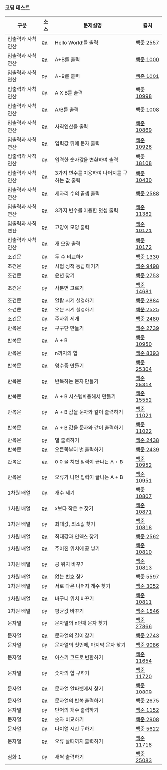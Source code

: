 ### 코딩 테스트

|구분|소스|문제설명|츌처|
|--|--|--|--|
|입출력과 사칙연산|[py](./docs/codingtests/input_output/2557.py)|Hello World!를 출력|[백준 2557](https://www.acmicpc.net/problem/2557)|
|입출력과 사칙연산|[py](./docs/codingtests/input_output/1000.py)|A+B를 출력|[백준 1000](https://www.acmicpc.net/problem/1000)|
|입출력과 사칙연산|[py](./docs/codingtests/input_output/1001.py)|A-B를 출력|[백준 1001](https://www.acmicpc.net/problem/1001)|
|입출력과 사칙연산|[py](./docs/codingtests/input_output/10998.py)|A X B를 출력|[백준 10998](https://www.acmicpc.net/problem/10998)|
|입출력과 사칙연산|[py](./docs/codingtests/input_output/1008.py)|A/B를 출력|[백준 1008](https://www.acmicpc.net/problem/1008)|
|입출력과 사칙연산|[py](./docs/codingtests/input_output/10869.py)|사칙연산을 출력|[백준 10869](https://www.acmicpc.net/problem/10869)|
|입출력과 사칙연산|[py](./docs/codingtests/input_output/10926.py)|입력값 뒤에 문자 출력|[백준 10926](https://www.acmicpc.net/problem/10926)|
|입출력과 사칙연산|[py](./docs/codingtests/input_output/18108.py)|입력한 숫자값을 변환하여 출력|[백준 18108](https://www.acmicpc.net/problem/18108)|
|입출력과 사칙연산|[py](./docs/codingtests/input_output/10430.py)|3가지 변수를 이용하여 나머지를 구하는 값 출력 |[백준 10430](https://www.acmicpc.net/problem/10430)|
|입출력과 사칙연산|[py](./docs/codingtests/input_output/2588.py)|세자리 수의 곱셈 출력|[백준 2588](https://www.acmicpc.net/problem/2588)|
|입출력과 사칙연산|[py](./docs/codingtests/input_output/11382.py)|3가지 변수를 이용한 덧셈 출력|[백준 11382](https://www.acmicpc.net/problem/11382)|
|입출력과 사칙연산|[py](./docs/codingtests/input_output/10171.py)|고양이 모양 출력|[백준 10171](https://www.acmicpc.net/problem/10171)|
|입출력과 사칙연산|[py](./docs/codingtests/input_output/10172.py)|개 모양 출력|[백준 10172](https://www.acmicpc.net/problem/10172)|
|조건문|[py](./docs/codingtests/if/1330.py)|두 수 비교하기|[백준 1330](https://www.acmicpc.net/problem/1330)|
|조건문|[py](./docs/codingtests/if/9498.py)|시험 성적 등급 매기기|[백준 9498](https://www.acmicpc.net/problem/9498)|
|조건문|[py](./docs/codingtests/if/2753.py)|윤년 찾기|[백준 2753](https://www.acmicpc.net/problem/2753)|
|조건문|[py](./docs/codingtests/if/14681.py)|사분면 고르기|[백준 14681](https://www.acmicpc.net/problem/14681)|
|조건문|[py](./docs/codingtests/if/2884.py)|알람 시계 설정하기|[백준 2884](https://www.acmicpc.net/problem/2884)|
|조건문|[py](./docs/codingtests/if/2525.py)|오븐 시계 설정하기|[백준 2525](https://www.acmicpc.net/problem/2525)|
|조건문|[py](./docs/codingtests/if/2480.py)|주사위 세개|[백준 2480](https://www.acmicpc.net/problem/2480)|
|반복문|[py](./docs/codingtests/loops/2739.py)|구구단 만들기|[백준 2739](https://www.acmicpc.net/problem/2739)|
|반복문|[py](./docs/codingtests/loops/10950.py)|A + B|[백준 10950](https://www.acmicpc.net/problem/10950)|
|반복문|[py](./docs/codingtests/loops/8393.py)|n까지의 합|[백준 8393](https://www.acmicpc.net/problem/8393)|
|반복문|[py](./docs/codingtests/loops/25304.py)|영수증 만들기|[백준 25304](https://www.acmicpc.net/problem/25304)|
|반복문|[py](./docs/codingtests/loops/25314.py)|반복하는 문자 만들기|[백준 25314](https://www.acmicpc.net/problem/25314)|
|반복문|[py](./docs/codingtests/loops/15552.py)|A + B 시스템이용해서 만들기|[백준 15552](https://www.acmicpc.net/problem/15552)|
|반복문|[py](./docs/codingtests/loops/11021.py)|A + B 값을 문자와 같이 출력하기|[백준 11021](https://www.acmicpc.net/problem/11021)|
|반복문|[py](./docs/codingtests/loops/11022.py)|A + B 값을 문자와 같이 출력하기|[백준 11022](https://www.acmicpc.net/problem/11022)|
|반복문|[py](./docs/codingtests/loops/2438.py)|별 출력하기|[백준 2438](https://www.acmicpc.net/p00roblem/2438)|
|반복문|[py](./docs/codingtests/loops/2439.py)|오른쪽부터 별 출력하기|[백준 2439](https://www.acmicpc.net/problem/2439)|
|반복문|[py](./docs/codingtests/loops/10952.py)|0 0 을 치면 입력이 끝나는 A + B|[백준 10952](https://www.acmicpc.net/problem/10952)|
|반복문|[py](./docs/codingtests/loops/10951.py)|오류가 나면 입력이 끝나는 A + B|[백준 10951](https://www.acmicpc.net/problem/10951)|
|1차원 배열|[py](./docs/codingtests/array/10807.py)|개수 세기|[백준 10807](https://www.acmicpc.net/problem/10807)|
|1차원 배열|[py](./docs/codingtests/array/10871.py)|x보다 작은 수 찾기|[백준 10871](https://www.acmicpc.net/problem/10871)|
|1차원 배열|[py](./docs/codingtests/array/10818.py)|최대값, 최소값 찾기|[백준 10818](https://www.acmicpc.net/problem/10818)|
|1차원 배열|[py](./docs/codingtests/array/2562.py)|최대값과 인덱스 찾기|[백준 2562](https://www.acmicpc.net/problem/2562)|
|1차원 배열|[py](./docs/codingtests/array/10810.py)|주어진 위치에 공 넣기|[백준 10810](https://www.acmicpc.net/problem/10810)|
|1차원 배열|[py](./docs/codingtests/array/10813.py)|공 위치 바꾸기|[백준 10813](https://www.acmicpc.net/problem/10813)|
|1차원 배열|[py](./docs/codingtests/array/5597.py)|없는 번호 찾기|[백준 5597](https://www.acmicpc.net/problem/5597)|
|1차원 배열|[py](./docs/codingtests/array/3052.py)|서로 다른 나머지 개수 찾기|[백준 3052](https://www.acmicpc.net/problem/3052)|
|1차원 배열|[py](./docs/codingtests/array/10811.py)|바구니 위치 바꾸기|[백준 10811](https://www.acmicpc.net/problem/10811)|
|1차원 배열|[py](./docs/codingtests/array/1546.py)|평균값 바꾸기|[백준 1546](https://www.acmicpc.net/problem/1546)|
|문자열|[py](./docs/codingtests/str/27866.py)|문자열의 n번째 문자 찾기|[백준 27866](https://www.acmicpc.net/problem/27866)|
|문자열|[py](./docs/codingtests/str/2743.py)|문자열의 길이 찾기|[백준 2743](https://www.acmicpc.net/problem/2743)|
|문자열|[py](./docs/codingtests/str/9086.py)|문자열의 첫번째, 마지막 문자 찾기|[백준 9086](https://www.acmicpc.net/problem/9086)|
|문자열|[py](./docs/codingtests/str/11654.py)|아스키 코드로 변환하기|[백준 11654](https://www.acmicpc.net/problem/11654)|
|문자열|[py](./docs/codingtests/str/11720.py)|숫자의 합 구하기|[백준 11720](https://www.acmicpc.net/problem/11720)|
|문자열|[py](./docs/codingtests/str/10809.py)|문자열 알파벳에서 찾기|[백준 10809](https://www.acmicpc.net/problem/10809)|
|문자열|[py](./docs/codingtests/str/2675.py)|문자열의 반복 출력하기|[백준 2675](https://www.acmicpc.net/problem/2675)|
|문자열|[py](./docs/codingtests/str/1152.py)|단어의 개수 출력하기|[백준 1152](https://www.acmicpc.net/problem/1152)|
|문자열|[py](./docs/codingtests/str/2908.py)|숫자 비교하기|[백준 2908](https://www.acmicpc.net/problem/2908)|
|문자열|[py](./docs/codingtests/str/5622.py)|다이얼 시간 구하기|[백준 5622](https://www.acmicpc.net/problem/5622)|
|문자열|[py](./docs/codingtests/str/11718.py)|오류 날때까지 출력하기|[백준 11718](https://www.acmicpc.net/problem/117718)|
|심화 1|[py](./docs/codingtests/hard/25083.py)|새싹 출력하기|[백준 25083](https://www.acmicpc.net/problem/25083)|
